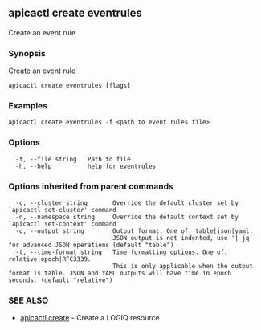 ## apicactl create eventrules

Create an event rule

### Synopsis

Create an event rule

```
apicactl create eventrules [flags]
```

### Examples

```
apicactl create eventrules -f <path to event rules file>
```

### Options

```
  -f, --file string   Path to file
  -h, --help          help for eventrules
```

### Options inherited from parent commands

```
  -c, --cluster string       Override the default cluster set by `apicactl set-cluster' command
  -n, --namespace string     Override the default context set by `apicactl set-context' command
  -o, --output string        Output format. One of: table|json|yaml. 
                             JSON output is not indented, use '| jq' for advanced JSON operations (default "table")
  -t, --time-format string   Time formatting options. One of: relative|epoch|RFC3339. 
                             This is only applicable when the output format is table. JSON and YAML outputs will have time in epoch seconds. (default "relative")
```

### SEE ALSO

* [apicactl create](apicactl_create)	 - Create a LOGIQ resource

